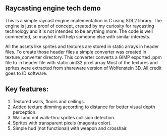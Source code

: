 Raycasting engine tech demo
----------------------------

This is a simple raycast engine implementation in C using SDL2 library.
The engine is just a proof of concept, created by my curiosity for raycasting technology and it is not intended to be anything more.
The code is well commented, so maybe it will help someone else with similar interests.

All the assets like sprites and textures are stored in static arrays in header files.
To create those header files a simple converter was created in texture_converter directory. This converter converts a GIMP exported .ppm file to .h header file with static uint32 pixel array
Most of the textures and sprites were extracted from shareware version of Wolfenstein 3D. All credit goes to ID software.

Key features:
----------------------
1. Textured walls, floors and ceilings.
2. Added texture dimming according to distance for better visual depth perception.
3. Wall and not walk-thru sprites collision detection.
4. Sprites with transparent pixels (magenta color).
5. Simple hud (not functional) with weapon and crosshair.

